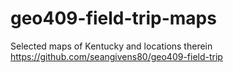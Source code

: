 # geo409-field-trip-maps
Selected maps of Kentucky and locations therein
https://github.com/seangivens80/geo409-field-trip
